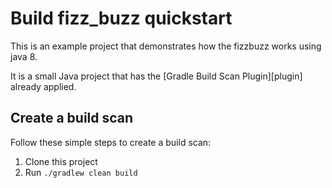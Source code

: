# Build fizz_buzz quickstart

This is an example project that demonstrates how the fizzbuzz works using java 8. 

It is a small Java project that has the [Gradle Build Scan Plugin][plugin] already applied.

## Create a build scan

Follow these simple steps to create a build scan:

1. Clone this project
2. Run `./gradlew clean build`

